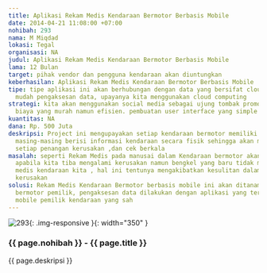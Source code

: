 ```yaml
---
title: Aplikasi Rekam Medis Kendaraan Bermotor Berbasis Mobile
date: 2014-04-21 11:08:00 +07:00
nohibah: 293
nama: M Miqdad
lokasi: Tegal
organisasi: NA
judul: Aplikasi Rekam Medis Kendaraan Bermotor Berbasis Mobile
lama: 12 Bulan
target: pihak vendor dan pengguna kendaraan akan diuntungkan
keberhasilan: Aplikasi Rekam Medis Kendaraan Bermotor Berbasis Mobile
tipe: tipe aplikasi ini akan berhubungan dengan data yang bersifat cloud sehingga
  mudah pengaksesan data, upayanya kita menggunakan cloud computing
strategi: kita akan menggunakan social media sebagai ujung tombak promosi, selain
  biaya yang murah namun efisien. pembuatan user interface yang simple tapi efektiv
kuantitas: NA
dana: Rp. 500 Juta
deskripsi: Project ini mengupayakan setiap kendaraan bermotor memiliki rekam medisnya
  masing-masing berisi informasi kendaraan secara fisik sehingga akan memudahkan dalam
  setiap penangan kerusakan ,dan cek berkala
masalah: seperti Rekam Medis pada manusai dalam Kendaraan bermotor akan sangat berguna
  apabila kita tiba mengalami kerusakan namun bengkel yang baru tidak memiliki rekam
  medis kendaraan kita , hal ini tentunya mengakibatkan kesulitan dalam mendiagnosa
  kerusakan
solusi: Rekam Medis Kendaraan Bermotor berbasis mobile ini akan ditanamkan pada kendaraan
  bermotor pemilik, pengaksesan data dilakukan dengan aplikasi yang terintegrasi dengan
  mobile pemilik kendaraan yang sah
---
```


![293](/static/img/hibahcms/293.png){: .img-responsive }{: width="350" }

### {{ page.nohibah }} - {{ page.title }}

{{ page.deskripsi }}
